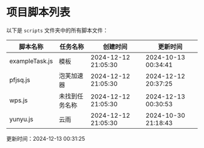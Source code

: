 
# 项目脚本列表

以下是 `scripts` 文件夹中的所有脚本文件：

| 脚本名称        | 任务名称        | 创建时间               | 更新时间               |
| --------------- | --------------- | ---------------------- | ---------------------- |
| exampleTask.js | 模板 | 2024-12-12 21:05:30 | 2024-10-13 00:34:41 |
| pfjsq.js | 泡芙加速器 | 2024-12-12 21:05:30 | 2024-12-12 20:37:25 |
| wps.js | 未找到任务名称 | 2024-12-12 21:05:30 | 2024-12-13 00:30:53 |
| yunyu.js | 云雨 | 2024-12-12 21:05:30 | 2024-10-30 21:18:43 |

更新时间：2024-12-13 00:31:25
  